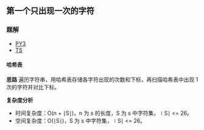 ## 第一个只出现一次的字符

### 题解
+ [PY3](../../py3/lcof/50.py)
+ [TS](../../ts/lcof/50.ts)

#### 哈希表
**思路**
遍历字符串，用哈希表存储各字符出现的次数和下标，再扫描哈希表中出现 1 次的字符并对比下标。

**复杂度分析**
+ 时间复杂度：O(n + ∣S∣)，n 为 s 的长度，S 为 s 中字符集，∣S∣ <= 26。
+ 空间复杂度：O(∣S∣)，S 为 s 中字符集，∣S∣ <= 26。